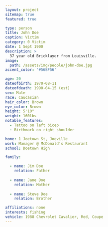 ```yaml
---
layout: project
sitemap: true
featured: true

type: person
title: John Doe
caption: Victim
category: 0 Victim
date: 1 Sept 1900
description: >
  37 year old Bricklayer from Louisville.
image: 
  path: /assets/img/people/john-doe.jpg
accent_color: '#56BF56'

age: 20
dateofbirth: 1970-08-11
dateofdeath: 1990-04-15 (est)
sex: Male
race: Caucasian
hair_color: Brown
eye_color: Brown
height: 5'10"
weight: 160lbs
notable_features: 
  - Tattoo on left bicep 
  - Birthmark on right shoulder

home: 1 Joetown St, Joeville
work: Manager @ McDonald's Restaurant
school: Doetown High

family: 

  - name: Jim Doe 
    relation: Father 
    
  - name: Jane Doe 
    relation: Mother 
    
  - name: Steve Doe 
    relation: Brother

affiliations: none
interests: fishing
vehicle: 1988 Chevrolet Cavalier, Red, Coupe
---
```

